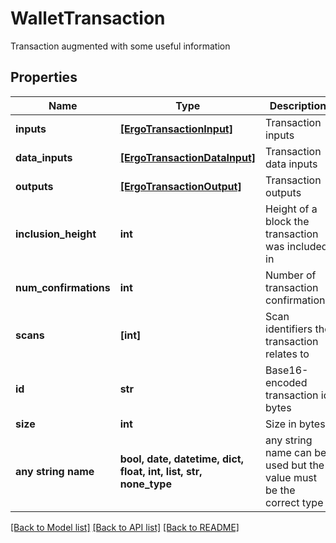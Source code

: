 # WalletTransaction

Transaction augmented with some useful information

## Properties
Name | Type | Description | Notes
------------ | ------------- | ------------- | -------------
**inputs** | [**[ErgoTransactionInput]**](ErgoTransactionInput.md) | Transaction inputs | 
**data_inputs** | [**[ErgoTransactionDataInput]**](ErgoTransactionDataInput.md) | Transaction data inputs | 
**outputs** | [**[ErgoTransactionOutput]**](ErgoTransactionOutput.md) | Transaction outputs | 
**inclusion_height** | **int** | Height of a block the transaction was included in | 
**num_confirmations** | **int** | Number of transaction confirmations | 
**scans** | **[int]** | Scan identifiers the transaction relates to | 
**id** | **str** | Base16-encoded transaction id bytes | [optional] 
**size** | **int** | Size in bytes | [optional] 
**any string name** | **bool, date, datetime, dict, float, int, list, str, none_type** | any string name can be used but the value must be the correct type | [optional]

[[Back to Model list]](../README.md#documentation-for-models) [[Back to API list]](../README.md#documentation-for-api-endpoints) [[Back to README]](../README.md)


